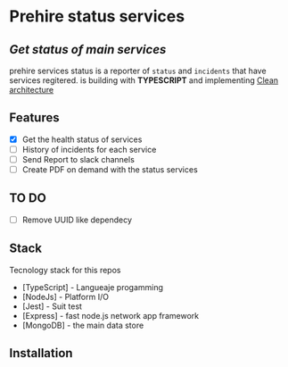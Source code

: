 # Prehire status services
## _Get status of main services_

prehire services status is a reporter of `status` and `incidents` that have services regitered.
is building with **TYPESCRIPT** and implementing [Clean architecture](https://blog.cleancoder.com/uncle-bob/2012/08/13/the-clean-architecture.html)

## Features

- [x]  Get the health status of services
- [ ] History of incidents for each service
- [ ] Send Report to slack channels
- [ ] Create PDF on demand with the status services

## TO DO
- [ ] Remove UUID like dependecy 

## Stack

Tecnology stack for this repos

- [TypeScript] - Langueaje progamming
- [NodeJs] - Platform I/O
- [Jest] - Suit test
- [Express] - fast node.js network app framework
- [MongoDB] - the main data store

## Installation

